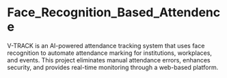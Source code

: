 # Face_Recognition_Based_Attendence
V-TRACK is an AI-powered attendance tracking system that uses face recognition to automate attendance marking for institutions, workplaces, and events. This project eliminates manual attendance errors, enhances security, and provides real-time monitoring through a web-based platform.
